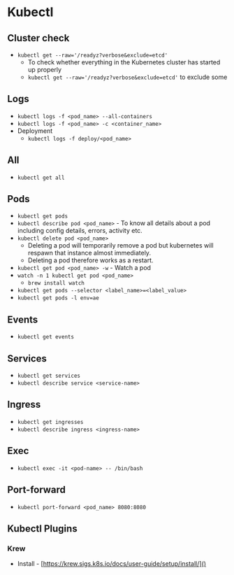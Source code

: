 # Kubectl

## Cluster check
* `kubectl get --raw='/readyz?verbose&exclude=etcd'`
  * To check whether everything in the Kubernetes cluster has started up properly 
  * `kubectl get --raw='/readyz?verbose&exclude=etcd'` to exclude some

## Logs

* `kubectl logs -f <pod_name> --all-containers`
* `kubectl logs -f <pod_name> -c <container_name>`
* Deployment
  * `kubectl logs -f deploy/<pod_name>`

## All

* `kubectl get all`

## Pods

* `kubectl get pods`
* `kubectl describe pod <pod_name>` - To know all details about a pod including config details, errors, activity etc.
* `kubectl delete pod <pod_name>`
    * Deleting a pod will temporarily remove a pod but kubernetes will respawn that instance almost immediately.
    * Deleting a pod therefore works as a restart.
* `kubectl get pod <pod_name> -w` - Watch a pod
* `watch -n 1 kubectl get pod <pod_name>`
  * `brew install watch`
* `kubectl get pods --selector <label_name>=<label_value>`
* `kubectl get pods -l env=ae`

## Events

* `kubectl get events`

## Services

* `kubectl get services`
* `kubectl describe service <service-name>`

## Ingress

* `kubectl get ingresses`
* `kubectl describe ingress <ingress-name>`

## Exec

* `kubectl exec -it <pod-name> -- /bin/bash`

## Port-forward

* `kubectl port-forward <pod_name> 8080:8080`

## Kubectl Plugins

### Krew

* Install - [https://krew.sigs.k8s.io/docs/user-guide/setup/install/]()

